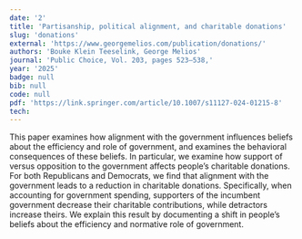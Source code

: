 ```yaml
---
date: '2'
title: 'Partisanship, political alignment, and charitable donations'
slug: 'donations'
external: 'https://www.georgemelios.com/publication/donations/'
authors: 'Bouke Klein Teeselink, George Melios'
journal: 'Public Choice, Vol. 203, pages 523–538,'
year: '2025'
badge: null
bib: null
code: null
pdf: 'https://link.springer.com/article/10.1007/s11127-024-01215-8'
tech:
---
```


This paper examines how alignment with the government influences beliefs about the efficiency and role of government, and examines the behavioral consequences of these beliefs. In particular, we examine how support of versus opposition to the government affects people’s charitable donations. For both Republicans and Democrats, we find that alignment with the government leads to a reduction in charitable donations. Specifically, when accounting for government spending, supporters of the incumbent government decrease their charitable contributions, while detractors increase theirs. We explain this result by documenting a shift in people’s beliefs about the efficiency and normative role of government.
